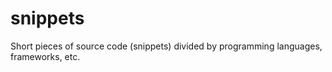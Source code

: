 snippets
========

Short pieces of source code (snippets) divided by programming 
languages, frameworks, etc.
